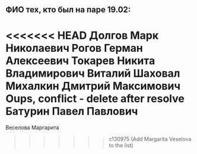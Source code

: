 ## ФИО тех, кто был на паре 19.02:
<<<<<<< HEAD
Долгов Марк Николаевич
Рогов Герман Алексеевич
Токарев Никита Владимирович
Виталий Шаховал
Михалкин Дмитрий Максимович
Oups, conflict - delete after resolve
Батурин Павел Павлович
=======
Веселова Маргарита
>>>>>>> c130975 (Add Margarita Veselova to the list)
